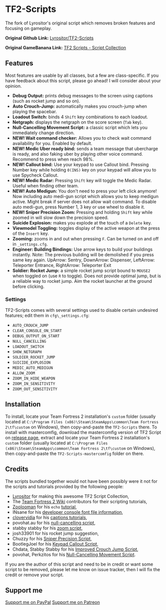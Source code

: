 TF2-Scripts
===========

The fork of Lyrositor's original script which removes broken features and focusing on gameplay.

**Original Github Link:** [Lyrositor/TF2-Scripts](https://github.com/Lyrositor/TF2-Scripts)

**Original GameBanana Link:** [TF2 Scripts - Script Collection](http://tf2.gamebanana.com/scripts/8373)

## Features ##
Most features are usable by all classes, but a few are class-specific.
If you have feedback about this script, please go ahead! I will consider about your opinion.

- **Debug Output:** prints debug messages to the screen using captions (such as rocket jump and so on).
- **Auto Crouch-Jump:** automatically makes you crouch-jump when playing the spacebar. 
- **Loadout Switch:** binds 4 `Shift` key combinations to each loadout.
- **Netgraph:** displays the netgraph on the score screen (`Tab` key).
- **Null-Cancelling Movement Script:** a classic script which lets you immediately change direction.
- **NEW! Wait command checker:** Allows you to check wait command availability for you. Enabled by default.
- **NEW! Medic Uber ready bind:** sends a team message that ubercharge is ready, and also faking uber by playing other voice command. Recommend to press when reach 98%.
- **NEW! Callout bind:** Use your keypad to use Callout bind. Pressing Number key while holding `0(INS)` key on your keypad will allow you to use Spycheck Callout.
- **NEW! Medic Radar:** Pressing `Shift` key will toggle the Medic Radar. Useful when finding other team.
- **NEW! Auto Medigun:** You don't need to press your left click anymore! Now including auto medi-gun script which allows you to keep medigun active. Might break if server does not allow wait command. To disable auto medi-gun, press Number 1, 3 key or use wheel to disable it.
- **NEW! Sniper Precision Zoom:** Pressing and holding `Shift` key while zoomed in will slow down the precision speed.
- **Suicide Explosion:** makes you explode at the touch of a `Delete` key.
- **Viewmodel Toggling:** toggles display of the active weapon at the press of the `Insert` key.
- **Zooming:** zooms in and out when pressing `F`. Can be turned on and off in `_settings.cfg`.
- **Engineer: Building Bindings:** Use arrow keys to build your buildings instantly. Note: The previous building will be demolished if you press same key again. UpArrow: Sentry, DownArrow: Dispenser, LeftArrow: Teleporter Entrance, RightArrow: Teleporter Exit
- **Soldier: Rocket Jump:** a simple rocket jump script bound to `MOUSE2` when toggled on (use `R` to toggle). Does not provide optimal jump, but is a reliable way to rocket jump. Aim the rocket launcher at the ground before clicking.

### Settings ###
TF2-Scripts comes with several settings used to disable certain undesired features; edit them in `cfg\_settings.cfg`:

- `AUTO_CROUCH_JUMP`
- `CLEAR_CONSOLE_ON_START`
- `DEBUG_OUTPUT_ON_START`
- `NULL_CANCELLING`
- `LOADOUT_SWITCH`
- `SHOW_NETGRAPH`
- `SOLDIER_ROCKET_JUMP`
- `SUICIDE_EXPLOSION`
- `MEDIC_AUTO_MEDIGUN`
- `ALLOW_ZOOM`
- `ZOOM_IN_HIDE_WEAPON`
- `ZOOM_IN_SENSITIVITY`
- `ZOOM_OUT_SENSITIVITY`

## Installation ##
To install, locate your Team Fortress 2 installation's `custom` folder (usually located at `C:\Program Files (x86)\Steam\SteamApps\common\Team Fortress 2\tf\custom` on Windows), then copy-and-paste the `TF2-Scripts` there.
To install with mastercomfig, download the mastercomfig version of TF2 Script on [release page](https://github.com/AhRoon/TF2-Scripts/releases), extract and locate your Team Fortress 2 installation's `custom` folder (usually located at `C:\Program Files (x86)\Steam\SteamApps\common\Team Fortress 2\tf\custom` on Windows), then copy-and-paste the `TF2-Scripts-mastercomfig` folder on there.

## Credits ##
The scripts bundled together would not have been possibly were it not for the scripts and tutorials provided by the following people:

- [Lyrositor](https://github.com/Lyrositor) for making this awesome TF2 Script Collection,
- The [Team Fortress 2 Wiki](http://wiki.teamfortress.com) contributors for their scripting tutorials,
- [Zoolooman](http://wiki.teamfortress.com/wiki/User:Zoolooman) for his `echo` [tutorial](http://wiki.teamfortress.com/wiki/User:Zoolooman/Scripting),
- INsane for his [developer console font file information](http://www.dodbits.com/dods/index.php/source-graphics/source-gui-hud-tutorials/33-console-font-color-and-size),
- [clovervidia](http://steamcommunity.com/id/clovervidia/) for his [captions tutorials](http://www.reddit.com/r/tf2scripthelp/wiki/captions),
- povohat.au for his [null-cancelling script](http://ozfortress.com/showpost.php?p=624355),
- stabby stabby for his [zoom script](http://steamcommunity.com/groups/stabbyvideo/discussions/0/846963165458399532/),
- josh33901 for his rocket jump suggestion,
- Chuzzy for his [Sniper Precision Script](https://gamebanana.com/scripts/7726),
- BootlegJoel for his [Keypad Callout Script](https://gamebanana.com/scripts/10026),
- Chdata, Stabby Stabby for his [Improved Crouch Jump Script](https://gamebanana.com/scripts/7982),
- povohat, Perkzitos for his [Null-Cancelling Movement Script](https://gamebanana.com/scripts/9842).

If you are the author of this script and need to be in credit or want some script to be removed, please let me know on issue tracker, then I will fix the credit or remove your script.

## Support me ##
[Support me on PayPal](https://www.paypal.me/AhRoon)
[Support me on Patreon](https://www.patreon.com/mysticprismstudio)